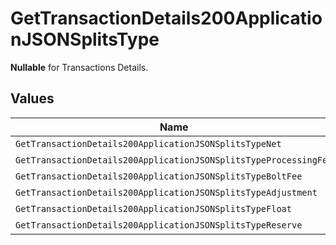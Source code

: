 # GetTransactionDetails200ApplicationJSONSplitsType

**Nullable** for Transactions Details.



## Values

| Name                                                             | Value                                                            |
| ---------------------------------------------------------------- | ---------------------------------------------------------------- |
| `GetTransactionDetails200ApplicationJSONSplitsTypeNet`           | net                                                              |
| `GetTransactionDetails200ApplicationJSONSplitsTypeProcessingFee` | processing_fee                                                   |
| `GetTransactionDetails200ApplicationJSONSplitsTypeBoltFee`       | bolt_fee                                                         |
| `GetTransactionDetails200ApplicationJSONSplitsTypeAdjustment`    | adjustment                                                       |
| `GetTransactionDetails200ApplicationJSONSplitsTypeFloat`         | float                                                            |
| `GetTransactionDetails200ApplicationJSONSplitsTypeReserve`       | reserve                                                          |